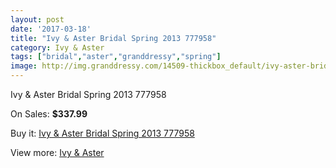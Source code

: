 ```yaml
---
layout: post
date: '2017-03-18'
title: "Ivy & Aster Bridal Spring 2013 777958"
category: Ivy & Aster
tags: ["bridal","aster","granddressy","spring"]
image: http://img.granddressy.com/14509-thickbox_default/ivy-aster-bridal-spring-2013-777958.jpg
---
```

Ivy & Aster Bridal Spring 2013 777958

On Sales: **$337.99**
<a href="https://www.granddressy.com/en/ivy-aster/13562-ivy-aster-bridal-spring-2013-777958.html"><amp-img layout="responsive" width="600" height="600" src="//img.granddressy.com/14509-thickbox_default/ivy-aster-bridal-spring-2013-777958.jpg" alt="Ivy & Aster Bridal Spring 2013 777958 0" /></a>

Buy it: [Ivy & Aster Bridal Spring 2013 777958](https://www.granddressy.com/en/ivy-aster/13562-ivy-aster-bridal-spring-2013-777958.html "Ivy & Aster Bridal Spring 2013 777958")

View more: [Ivy & Aster](https://www.granddressy.com/en/206-ivy-aster "Ivy & Aster")